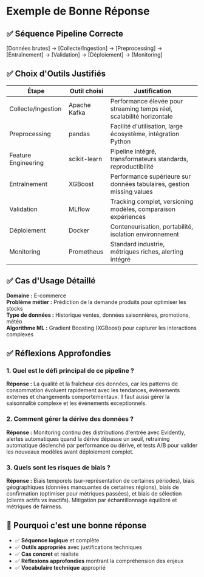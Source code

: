 # Exemple de Bonne Réponse

## ✅ Séquence Pipeline Correcte

[Données brutes] → [Collecte/Ingestion] → [Preprocessing] → [Entraînement] → [Validation] → [Déploiement] → [Monitoring]


## ✅ Choix d'Outils Justifiés

| Étape | Outil choisi | Justification |
|-------|-------------|---------------|
| Collecte/Ingestion | Apache Kafka | Performance élevée pour streaming temps réel, scalabilité horizontale |
| Preprocessing | pandas | Facilité d'utilisation, large écosystème, intégration Python |
| Feature Engineering | scikit-learn | Pipeline intégré, transformateurs standards, reproductibilité |
| Entraînement | XGBoost | Performance supérieure sur données tabulaires, gestion missing values |
| Validation | MLflow | Tracking complet, versioning modèles, comparaison expériences |
| Déploiement | Docker | Conteneurisation, portabilité, isolation environnement |
| Monitoring | Prometheus | Standard industrie, métriques riches, alerting intégré |

## ✅ Cas d'Usage Détaillé

**Domaine :** E-commerce  
**Problème métier :** Prédiction de la demande produits pour optimiser les stocks  
**Type de données :** Historique ventes, données saisonnières, promotions, météo  
**Algorithme ML :** Gradient Boosting (XGBoost) pour capturer les interactions complexes  

## ✅ Réflexions Approfondies

### 1. Quel est le défi principal de ce pipeline ?
**Réponse :** La qualité et la fraîcheur des données, car les patterns de consommation évoluent rapidement avec les tendances, événements externes et changements comportementaux. Il faut aussi gérer la saisonnalité complexe et les événements exceptionnels.

### 2. Comment gérer la dérive des données ?
**Réponse :** Monitoring continu des distributions d'entrée avec Evidently, alertes automatiques quand la dérive dépasse un seuil, retraining automatique déclenché par performance ou dérive, et tests A/B pour valider les nouveaux modèles avant déploiement complet.

### 3. Quels sont les risques de biais ?
**Réponse :** Biais temporels (sur-représentation de certaines périodes), biais géographiques (données manquantes de certaines régions), biais de confirmation (optimiser pour métriques passées), et biais de sélection (clients actifs vs inactifs). Mitigation par échantillonnage équilibré et métriques de fairness.

## 🎯 Pourquoi c'est une bonne réponse
- ✅ **Séquence logique** et complète
- ✅ **Outils appropriés** avec justifications techniques
- ✅ **Cas concret** et réaliste
- ✅ **Réflexions approfondies** montrant la compréhension des enjeux
- ✅ **Vocabulaire technique** approprié